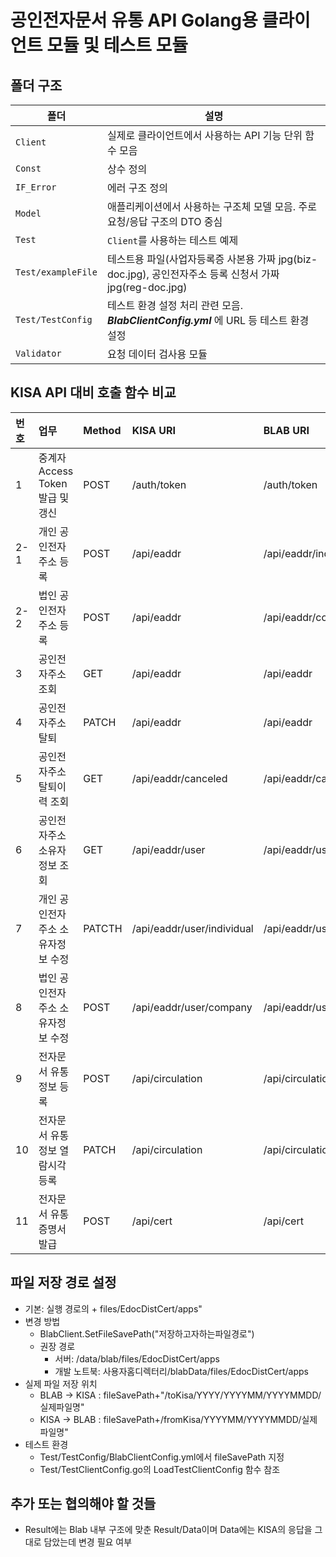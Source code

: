 # 공인전자문서 유통 API Golang용 클라이언트 모듈 및 테스트 모듈
## 폴더 구조
| 폴더 | 설명 |
|---|---|
| `Client` | 실제로 클라이언트에서 사용하는 API 기능 단위 함수 모음 
| `Const` | 상수 정의 
| `IF_Error` | 에러 구조 정의 
| `Model` | 애플리케이션에서 사용하는 구조체 모델 모음. 주로 요청/응답 구조의 DTO 중심 
| `Test` | `Client`를 사용하는 테스트 예제 
| `Test/exampleFile` | 테스트용 파일(사업자등록증 사본용 가짜 jpg(biz-doc.jpg), 공인전자주소 등록 신청서 가짜 jpg(reg-doc.jpg) 
| `Test/TestConfig` | 테스트 환경 설정 처리 관련 모음.<br>**_BlabClientConfig.yml_** 에 URL 등 테스트 환경 설정 
| `Validator` | 요청 데이터 검사용 모듈 |

## KISA API 대비 호출 함수 비교
| 번호 | 업무 | Method | KISA URI | BLAB URI | BLAB Client 파일 | BLAB Client 함수 | Test 파일 | 
|:---|:---|:---|:---|:---|:---|:---|:---|
| 1 | 중계자 Access Token 발급 및 갱신 | POST | /auth/token | /auth/token | BlabAuthTokenClient.go | PostAuthToken | BlabAuthTokenClientTest.go | 
| 2-1 | 개인 공인전자주소 등록 | POST | /api/eaddr | /api/eaddr/individual | BlabEaddrRegistIndividualClient.go | PostEaddrRegistIndividual | BlabEaddrRegistIndividualClientTest.go |
| 2-2 | 법인 공인전자주소 등록 | POST | /api/eaddr | /api/eaddr/company | BlabEaddrRegistCompanyClient .go | PostEaddrRegistCompany | BlabEaddrRegistCompanyClientTest.go |
| 3 | 공인전자주소 조회 | GET | /api/eaddr | /api/eaddr | BlabEaddrGetClient.go | GetEaddr | BlabEaddrGetCompanyClientTest.go<br>BlabEaddrGetIndividualClientTest.go |
| 4 | 공인전자주소 탈퇴 | PATCH | /api/eaddr | /api/eaddr | BlabEaddrCancelClient.go | PatchEddrCancel | BlabEaddrCancelCompanyClientTest.go<br>BlabEaddrCancelIndividualClientTest.go |
| 5 | 공인전자주소 탈퇴이력 조회 | GET | /api/eaddr/canceled | /api/eaddr/canceled | BlabEaddrGetCanceledClient.go | GetEaddrGetCanceled | BlabEaddrGetCanceledCompanyClientTest.go<br>BlabEaddrGetCanceledIndividualClientTest.go |
| 6 | 공인전자주소 소유자정보 조회 | GET | /api/eaddr/user | /api/eaddr/user | BlabEaddrGetUserClient.go | GetEaddrUser | BlabEaddrGetUserCompanyClientTest.go<br>BlabEaddrGetUserIndividualClientTest.go |
| 7 | 개인 공인전자주소 소유자정보 수정 | PATCTH | /api/eaddr/user/individual | /api/eaddr/user/individual | BlabEaddrUpdateUserIndividualClient.go | PatchEddrUpdateUserIndividual | BlabEaddrUpdateUserIndividualClientTest.go |
| 8 | 법인 공인전자주소 소유자정보 수정 | POST | /api/eaddr/user/company | /api/eaddr/user/company | BlabEaddrUpdateUserCompanyClient.go | PostEaddrUpdateUserCompany | BlabEaddrUpdateUserCompanyClientTest.go |
| 9 | 전자문서 유통정보 등록 | POST | /api/circulation | /api/circulation | BlabEdocDistRegistClient.go | PostEdocDistRegist | BlabEdocDistRegistClientTest.go |
| 10 | 전자문서 유통정보 열람시각 등록 | PATCH | /api/circulation | /api/circulation | BlabEdocDistReadClient.go | PatchEdocDistRead | BlabEdocDistReadClientTest.go |
| 11 | 전자문서 유통증명서 발급 | POST | /api/cert | /api/cert | BlabEdocDistGetCertClient.go | PostEdocDistGetCert | BlabEdocDistGetCertClientTes.go |

## 파일 저장 경로 설정
* 기본: 실행 경로의 + files/EdocDistCert/apps"
* 변경 방법
  * BlabClient.SetFileSavePath("저장하고자하는파일경로")
  * 권장 경로
    * 서버: /data/blab/files/EdocDistCert/apps
    * 개발 노트북: 사용자홈디렉터리/blabData/files/EdocDistCert/apps
* 실제 파일 저장 위치
  * BLAB -> KISA : fileSavePath+"/toKisa/YYYY/YYYYMM/YYYYMMDD/실제파일명"
  * KISA -> BLAB : fileSavePath+/fromKisa/YYYYMM/YYYYMMDD/실제파일명"
* 테스트 환경
  * Test/TestConfig/BlabClientConfig.yml에서 fileSavePath 지정
  * Test/TestClientConfig.go의 LoadTestClientConfig 함수 참조

## 추가 또는 협의해야 할 것들
* Result에는 Blab 내부 구조에 맞춘 Result/Data이며 Data에는 KISA의 응답을 그대로 담았는데 변경 필요 여부

